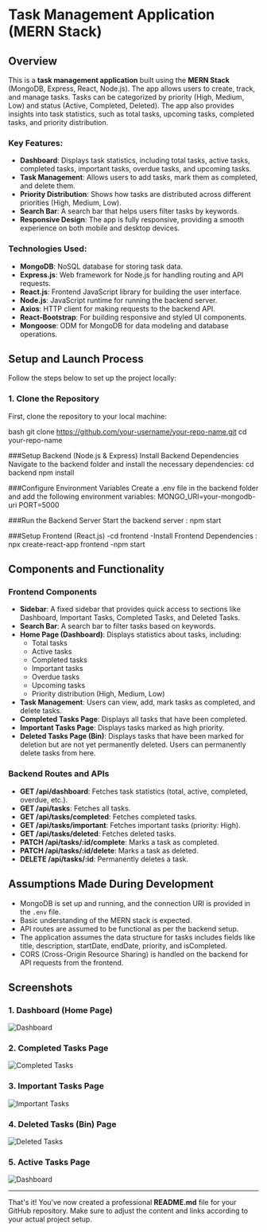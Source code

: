 # Task Management Application (MERN Stack)
## Overview

This is a **task management application** built using the **MERN Stack** (MongoDB, Express, React, Node.js). The app allows users to create, track, and manage tasks. Tasks can be categorized by priority (High, Medium, Low) and status (Active, Completed, Deleted). The app also provides insights into task statistics, such as total tasks, upcoming tasks, completed tasks, and priority distribution.

### Key Features:
- **Dashboard**: Displays task statistics, including total tasks, active tasks, completed tasks, important tasks, overdue tasks, and upcoming tasks.
- **Task Management**: Allows users to add tasks, mark them as completed, and delete them.
- **Priority Distribution**: Shows how tasks are distributed across different priorities (High, Medium, Low).
- **Search Bar**: A search bar that helps users filter tasks by keywords.
- **Responsive Design**: The app is fully responsive, providing a smooth experience on both mobile and desktop devices.

### Technologies Used:
- **MongoDB**: NoSQL database for storing task data.
- **Express.js**: Web framework for Node.js for handling routing and API requests.
- **React.js**: Frontend JavaScript library for building the user interface.
- **Node.js**: JavaScript runtime for running the backend server.
- **Axios**: HTTP client for making requests to the backend API.
- **React-Bootstrap**: For building responsive and styled UI components.
- **Mongoose**: ODM for MongoDB for data modeling and database operations.

## Setup and Launch Process

Follow the steps below to set up the project locally:

### 1. Clone the Repository
First, clone the repository to your local machine:

bash
git clone https://github.com/your-username/your-repo-name.git
cd your-repo-name

###Setup Backend (Node.js & Express)
Install Backend Dependencies
Navigate to the backend folder and install the necessary dependencies:
cd backend
npm install

###Configure Environment Variables
Create a .env file in the backend folder and add the following environment variables:
MONGO_URI=your-mongodb-uri
PORT=5000

###Run the Backend Server
Start the backend server : npm start

###Setup Frontend (React.js)
-cd frontend
-Install Frontend Dependencies : npx create-react-app frontend
-npm start

## Components and Functionality

### Frontend Components

- **Sidebar**: A fixed sidebar that provides quick access to sections like Dashboard, Important Tasks, Completed Tasks, and Deleted Tasks.
- **Search Bar**: A search bar to filter tasks based on keywords.
- **Home Page (Dashboard)**: Displays statistics about tasks, including:
  - Total tasks
  - Active tasks
  - Completed tasks
  - Important tasks
  - Overdue tasks
  - Upcoming tasks
  - Priority distribution (High, Medium, Low)
- **Task Management**: Users can view, add, mark tasks as completed, and delete tasks.
- **Completed Tasks Page**: Displays all tasks that have been completed.
- **Important Tasks Page**: Displays tasks marked as high priority.
- **Deleted Tasks Page (Bin)**: Displays tasks that have been marked for deletion but are not yet permanently deleted. Users can permanently delete tasks from here.

### Backend Routes and APIs

- **GET /api/dashboard**: Fetches task statistics (total, active, completed, overdue, etc.).
- **GET /api/tasks**: Fetches all tasks.
- **GET /api/tasks/completed**: Fetches completed tasks.
- **GET /api/tasks/important**: Fetches important tasks (priority: High).
- **GET /api/tasks/deleted**: Fetches deleted tasks.
- **PATCH /api/tasks/:id/complete**: Marks a task as completed.
- **PATCH /api/tasks/:id/delete**: Marks a task as deleted.
- **DELETE /api/tasks/:id**: Permanently deletes a task.

## Assumptions Made During Development

- MongoDB is set up and running, and the connection URI is provided in the `.env` file.
- Basic understanding of the MERN stack is expected.
- API routes are assumed to be functional as per the backend setup.
- The application assumes the data structure for tasks includes fields like title, description, startDate, endDate, priority, and isCompleted.
- CORS (Cross-Origin Resource Sharing) is handled on the backend for API requests from the frontend.
## Screenshots

### 1. Dashboard (Home Page)
![Dashboard](assets/dashboard.png)

### 2. Completed Tasks Page
![Completed Tasks](assets/completedtasks.png)

### 3. Important Tasks Page
![Important Tasks](assets/importanttasks.png)

### 4. Deleted Tasks (Bin) Page
![Deleted Tasks](assets/bin.png)

### 5. Active Tasks Page
![Dashboard](assets/activetasks.png)


---

That's it! You've now created a professional **README.md** file for your GitHub repository. Make sure to adjust the content and links according to your actual project setup.


